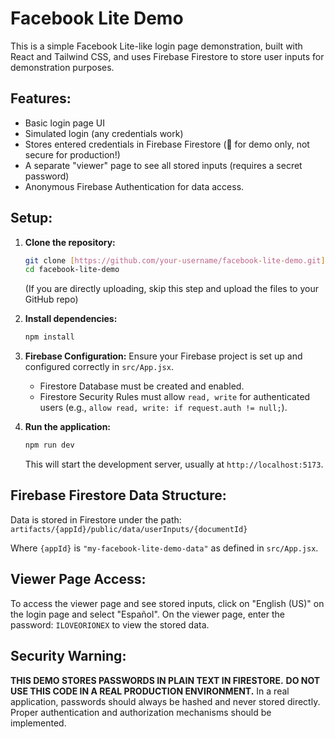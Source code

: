 # Facebook Lite Demo

This is a simple Facebook Lite-like login page demonstration, built with React and Tailwind CSS, and uses Firebase Firestore to store user inputs for demonstration purposes.

## Features:
-   Basic login page UI
-   Simulated login (any credentials work)
-   Stores entered credentials in Firebase Firestore (🚨 for demo only, not secure for production!)
-   A separate "viewer" page to see all stored inputs (requires a secret password)
-   Anonymous Firebase Authentication for data access.

## Setup:

1.  **Clone the repository:**
    ```bash
    git clone [https://github.com/your-username/facebook-lite-demo.git](https://github.com/your-username/facebook-lite-demo.git)
    cd facebook-lite-demo
    ```
    (If you are directly uploading, skip this step and upload the files to your GitHub repo)

2.  **Install dependencies:**
    ```bash
    npm install
    ```

3.  **Firebase Configuration:**
    Ensure your Firebase project is set up and configured correctly in `src/App.jsx`.
    -   Firestore Database must be created and enabled.
    -   Firestore Security Rules must allow `read, write` for authenticated users (e.g., `allow read, write: if request.auth != null;`).

4.  **Run the application:**
    ```bash
    npm run dev
    ```
    This will start the development server, usually at `http://localhost:5173`.

## Firebase Firestore Data Structure:

Data is stored in Firestore under the path:
`artifacts/{appId}/public/data/userInputs/{documentId}`

Where `{appId}` is `"my-facebook-lite-demo-data"` as defined in `src/App.jsx`.

## Viewer Page Access:

To access the viewer page and see stored inputs, click on "English (US)" on the login page and select "Español".
On the viewer page, enter the password: `ILOVEORIONEX` to view the stored data.

## Security Warning:

**THIS DEMO STORES PASSWORDS IN PLAIN TEXT IN FIRESTORE.**
**DO NOT USE THIS CODE IN A REAL PRODUCTION ENVIRONMENT.**
In a real application, passwords should always be hashed and never stored directly. Proper authentication and authorization mechanisms should be implemented.